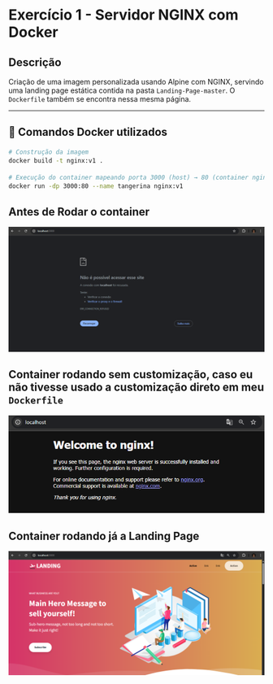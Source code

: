 # Exercício 1 - Servidor NGINX com Docker

## Descrição
Criação de uma imagem personalizada usando Alpine com NGINX, servindo uma landing page estática contida na pasta `Landing-Page-master`. O `Dockerfile` também se encontra nessa mesma página.

---

## 🐳 Comandos Docker utilizados

```bash
# Construção da imagem
docker build -t nginx:v1 .

# Execução do container mapeando porta 3000 (host) → 80 (container nginx)
docker run -dp 3000:80 --name tangerina nginx:v1
```
## Antes de Rodar o container
![Página Vazia](https://raw.githubusercontent.com/ManaraMarcelo/Aprendizado_Docker/refs/heads/main/Ex1/arquivos-do-exercicio/PRINTS/Localhost-vazio.png)

## Container rodando sem customização, caso eu não tivesse usado a customização direto em meu `Dockerfile`
![Página Padrão Nginx](https://raw.githubusercontent.com/ManaraMarcelo/Aprendizado_Docker/refs/heads/main/Ex1/arquivos-do-exercicio/PRINTS/Welcome%20Nginx.png)

## Container rodando já a Landing Page
![Página Rodando](https://raw.githubusercontent.com/ManaraMarcelo/Aprendizado_Docker/refs/heads/main/Ex1/arquivos-do-exercicio/PRINTS/Landing-page-rodando.png)

